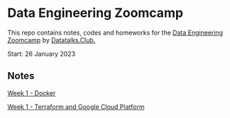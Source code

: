 # Data Engineering Zoomcamp

This repo contains notes, codes and homeworks for the [Data Engineering Zoomcamp](https://github.com/DataTalksClub/data-engineering-zoomcamp) by [Datatalks.Club.](https://datatalks.club/)

Start: 26 January 2023 

## Notes

[Week 1 - Docker](https://github.com/senatn/data-engineering-course/tree/main/week_1/2_docker_sql)

[Week 1 - Terraform and Google Cloud Platform](https://github.com/senatn/data-engineering-course/tree/main/week_1/1_terraform_gcp)